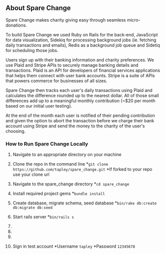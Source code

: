 
## About Spare Change

Spare Change makes charity giving easy through seamless micro-donations.

To build Spare Change we used Ruby on Rails for the back-end, JavaScript for data visualization, Sidekiq for processing background jobs (ie. fetching daily transactions and emails), Redis as a background job queue and Sidetiq for scheduling those jobs.

Users sign up with their banking information and charity preferences.  We use Plaid and Stripe APIs to securely manage banking details and transactions. Plaid is an API for developers of financial services applications that helps them connect with user bank accounts.  Stripe is a suite of APIs that powers commerce for businesses of all sizes.

Spare Change then tracks each user's daily transactions using Plaid and calculates the difference rounded up to the nearest dollar.  All of those small differences add up to a meaningful monthly contribution (~$20 per month based on our initial user testing).

At the end of the month each user is notified of their pending contribution and given the option to abort the transaction before we charge their bank account using Stripe and send the money to the charity of the user's choosing.

### How to Run Spare Change Locally

1. Navigate to an appropriate directory on your machine

2. Clone the repo in the command line
  *`git clone https://github.com/tapley/spare_change.git`
  *If forked to your repo use your clone url

3. Navigate to the spare_change directory
  *`cd spare_change`

4. Install required project gems
  *`bundle install`

5. Create database, migrate schema, seed database
  *`bin/rake db:create db:migrate db:seed`

6. Start rails server
  *`bin/rails s`

7.

8.

9.

10. Sign in test account
  *Username `tapley`
  *Password `12345678`
